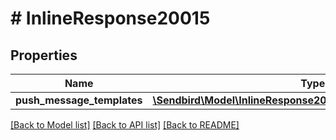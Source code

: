 # # InlineResponse20015

## Properties

Name | Type | Description | Notes
------------ | ------------- | ------------- | -------------
**push_message_templates** | [**\Sendbird\Model\InlineResponse20015PushMessageTemplates[]**](InlineResponse20015PushMessageTemplates.md) |  | [optional]

[[Back to Model list]](../../README.md#models) [[Back to API list]](../../README.md#endpoints) [[Back to README]](../../README.md)
